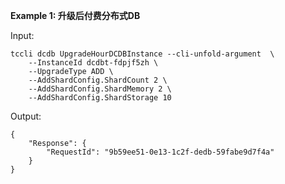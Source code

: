 **Example 1: 升级后付费分布式DB**



Input: 

```
tccli dcdb UpgradeHourDCDBInstance --cli-unfold-argument  \
    --InstanceId dcdbt-fdpjf5zh \
    --UpgradeType ADD \
    --AddShardConfig.ShardCount 2 \
    --AddShardConfig.ShardMemory 2 \
    --AddShardConfig.ShardStorage 10
```

Output: 
```
{
    "Response": {
        "RequestId": "9b59ee51-0e13-1c2f-dedb-59fabe9d7f4a"
    }
}
```

